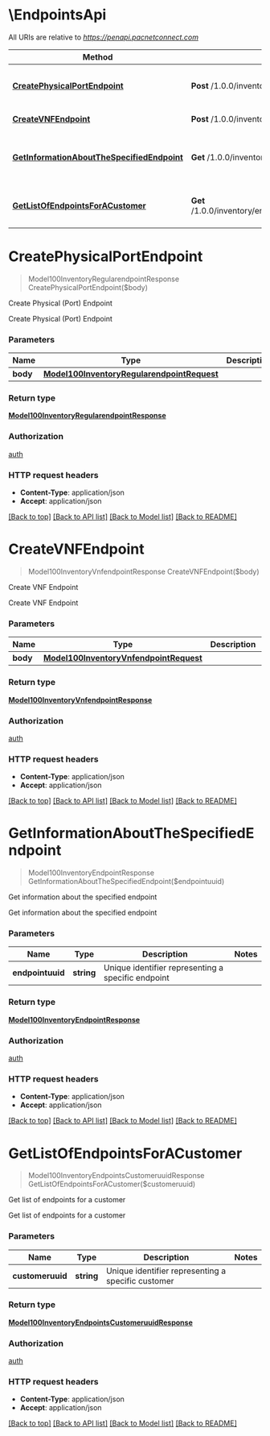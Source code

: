 # \EndpointsApi

All URIs are relative to *https://penapi.pacnetconnect.com*

Method | HTTP request | Description
------------- | ------------- | -------------
[**CreatePhysicalPortEndpoint**](EndpointsApi.md#CreatePhysicalPortEndpoint) | **Post** /1.0.0/inventory/regularendpoint | Create Physical (Port) Endpoint
[**CreateVNFEndpoint**](EndpointsApi.md#CreateVNFEndpoint) | **Post** /1.0.0/inventory/vnfendpoint | Create VNF Endpoint
[**GetInformationAboutTheSpecifiedEndpoint**](EndpointsApi.md#GetInformationAboutTheSpecifiedEndpoint) | **Get** /1.0.0/inventory/endpoint/{endpointuuid} | Get information about the specified endpoint
[**GetListOfEndpointsForACustomer**](EndpointsApi.md#GetListOfEndpointsForACustomer) | **Get** /1.0.0/inventory/endpoints/customeruuid/{customeruuid} | Get list of endpoints for a customer


# **CreatePhysicalPortEndpoint**
> Model100InventoryRegularendpointResponse CreatePhysicalPortEndpoint($body)

Create Physical (Port) Endpoint

Create Physical (Port) Endpoint


### Parameters

Name | Type | Description  | Notes
------------- | ------------- | ------------- | -------------
 **body** | [**Model100InventoryRegularendpointRequest**](Model100InventoryRegularendpointRequest.md)|  | [optional] 

### Return type

[**Model100InventoryRegularendpointResponse**](100InventoryRegularendpointResponse.md)

### Authorization

[auth](../README.md#auth)

### HTTP request headers

 - **Content-Type**: application/json
 - **Accept**: application/json

[[Back to top]](#) [[Back to API list]](../README.md#documentation-for-api-endpoints) [[Back to Model list]](../README.md#documentation-for-models) [[Back to README]](../README.md)

# **CreateVNFEndpoint**
> Model100InventoryVnfendpointResponse CreateVNFEndpoint($body)

Create VNF Endpoint

Create VNF Endpoint


### Parameters

Name | Type | Description  | Notes
------------- | ------------- | ------------- | -------------
 **body** | [**Model100InventoryVnfendpointRequest**](Model100InventoryVnfendpointRequest.md)|  | [optional] 

### Return type

[**Model100InventoryVnfendpointResponse**](100InventoryVnfendpointResponse.md)

### Authorization

[auth](../README.md#auth)

### HTTP request headers

 - **Content-Type**: application/json
 - **Accept**: application/json

[[Back to top]](#) [[Back to API list]](../README.md#documentation-for-api-endpoints) [[Back to Model list]](../README.md#documentation-for-models) [[Back to README]](../README.md)

# **GetInformationAboutTheSpecifiedEndpoint**
> Model100InventoryEndpointResponse GetInformationAboutTheSpecifiedEndpoint($endpointuuid)

Get information about the specified endpoint

Get information about the specified endpoint


### Parameters

Name | Type | Description  | Notes
------------- | ------------- | ------------- | -------------
 **endpointuuid** | **string**| Unique identifier representing a specific endpoint | 

### Return type

[**Model100InventoryEndpointResponse**](100InventoryEndpointResponse.md)

### Authorization

[auth](../README.md#auth)

### HTTP request headers

 - **Content-Type**: application/json
 - **Accept**: application/json

[[Back to top]](#) [[Back to API list]](../README.md#documentation-for-api-endpoints) [[Back to Model list]](../README.md#documentation-for-models) [[Back to README]](../README.md)

# **GetListOfEndpointsForACustomer**
> Model100InventoryEndpointsCustomeruuidResponse GetListOfEndpointsForACustomer($customeruuid)

Get list of endpoints for a customer

Get list of endpoints for a customer


### Parameters

Name | Type | Description  | Notes
------------- | ------------- | ------------- | -------------
 **customeruuid** | **string**| Unique identifier representing a specific customer | 

### Return type

[**Model100InventoryEndpointsCustomeruuidResponse**](100InventoryEndpointsCustomeruuidResponse.md)

### Authorization

[auth](../README.md#auth)

### HTTP request headers

 - **Content-Type**: application/json
 - **Accept**: application/json

[[Back to top]](#) [[Back to API list]](../README.md#documentation-for-api-endpoints) [[Back to Model list]](../README.md#documentation-for-models) [[Back to README]](../README.md)

